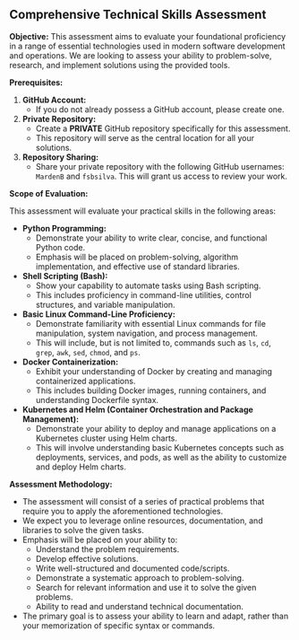 ## Comprehensive Technical Skills Assessment

**Objective:** This assessment aims to evaluate your foundational proficiency in a range of essential technologies used in modern software development and operations. We are looking to assess your ability to problem-solve, research, and implement solutions using the provided tools.

**Prerequisites:**

1.  **GitHub Account:**
    * If you do not already possess a GitHub account, please create one.
2.  **Private Repository:**
    * Create a **PRIVATE** GitHub repository specifically for this assessment.
    * This repository will serve as the central location for all your solutions.
3.  **Repository Sharing:**
    * Share your private repository with the following GitHub usernames: `MardenB` and `fsbsilva`. This will grant us access to review your work.

**Scope of Evaluation:**

This assessment will evaluate your practical skills in the following areas:

* **Python Programming:**
    * Demonstrate your ability to write clear, concise, and functional Python code.
    * Emphasis will be placed on problem-solving, algorithm implementation, and effective use of standard libraries.
* **Shell Scripting (Bash):**
    * Show your capability to automate tasks using Bash scripting.
    * This includes proficiency in command-line utilities, control structures, and variable manipulation.
* **Basic Linux Command-Line Proficiency:**
    * Demonstrate familiarity with essential Linux commands for file manipulation, system navigation, and process management.
    * This will include, but is not limited to, commands such as `ls`, `cd`, `grep`, `awk`, `sed`, `chmod`, and `ps`.
* **Docker Containerization:**
    * Exhibit your understanding of Docker by creating and managing containerized applications.
    * This includes building Docker images, running containers, and understanding Dockerfile syntax.
* **Kubernetes and Helm (Container Orchestration and Package Management):**
    * Demonstrate your ability to deploy and manage applications on a Kubernetes cluster using Helm charts.
    * This will involve understanding basic Kubernetes concepts such as deployments, services, and pods, as well as the ability to customize and deploy Helm charts.

**Assessment Methodology:**

* The assessment will consist of a series of practical problems that require you to apply the aforementioned technologies.
* We expect you to leverage online resources, documentation, and libraries to solve the given tasks.
* Emphasis will be placed on your ability to:
    * Understand the problem requirements.
    * Develop effective solutions.
    * Write well-structured and documented code/scripts.
    * Demonstrate a systematic approach to problem-solving.
    * Search for relevant information and use it to solve the given problems.
    * Ability to read and understand technical documentation.
* The primary goal is to assess your ability to learn and adapt, rather than your memorization of specific syntax or commands.
